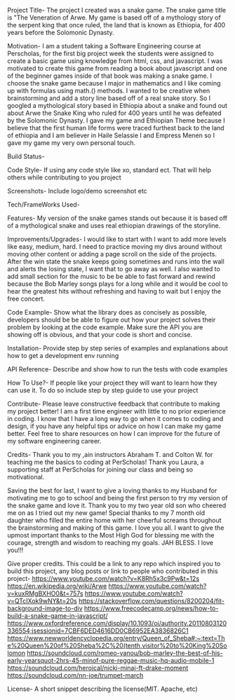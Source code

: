 Project Title-
The project I created was a snake game. The snake game title is "The Veneration of Arwe. My game is based off of a mythology story of the serpent king that once ruled, the land that is known as Ethiopia, for 400 years before the Solomonic Dynasty.

Motivation-
I am a student taking a Software Engineering course at Perscholas, for the first big project week the students were assigned to create a basic game using knowledge from html, css, and javascript. I was motivated to create this game from reading a book about javascript and one of the beginner games inside of that book was making a snake game. I choose the snake game because I major in mathematics and I like coming up with formulas using math.() methods. I wanted to be creative when brainstorming and add a story line based off of a real snake story. So I googled a mythological story based in Ethiopia about a snake and found out about Arwe the Snake King who ruled for 400 years until he was defeated by the Solomonic Dynasty. I gave my game and Ethiopian Theme because I believe that the first human life forms were traced furthest back to the land of ethiopia and I am believer in Haile Selassie I and Empress Menen so I gave my game my very own personal touch.

Build Status-

Code Style-
If using any code style like xo, standard ect. That will help others while contributing to you project

Screenshots-
Include logo/demo screenshot etc

Tech/FrameWorks Used-

Features-
My version of the snake games stands out because it is based off of a mythological snake and uses real ethiopian drawings of the storyline. 

Improvements/Upgrades-
I would like to start with I want to add more levels like easy, medium, hard. I need to practice moving my divs around without moving other content or adding a page scroll on the side of the projects. After the win state the snake keeps going sometimes and runs into the wall and alerts the losing state, I want that to go away as well. I also wanted to add small section for the music to be be able to fast forward and rewind because the Bob Marley songs plays for a long while and it would be cool to hear the greatest hits without refreshing and having to wait but I enjoy the free concert.

Code Example-
Show what the library does as concisely as possible, developers should be be able to figure out how your project solves their problem by looking at the code example. Make sure the API you are showing off is obvious, and that your code is short and concise.

Installation-
Provide step by step series of examples and explanations about how to get a development env running

API Reference-
Describe and show how to run the tests with code examples

How To Use?-
If people like your project they will want to learn how they can use it. To do so include step by step guide to use your project

Contribute-
Please leave constructive feedback that contribute to making my project better! I am a first time engineer with little to no prior experience in coding. I know that I have a long way to go when it comes to coding and design, if you have any helpful tips or advice on how I can make my game better. Feel free to share resources on how I can improve for the future of my software engineering career.

Credits-
Thank you to my ,ain instructors Abraham T. and Colton W. for teaching me the basics to coding at PerScholas! Thank you Laura, a supporting staff at PerScholas for joining our class and being so motivational.

Saving the best for last, I want to give a loving thanks to my Husband for motivating me to go to school and being the first person to try my version of the snake game and love it. Thank you to my two year old son who cheered me on as I tried out my new game! Special thanks to my 7 month old daughter who filled the entire home with her cheerful screams throughout the brainstorming and making of this game. I love you all. I want to give the upmost important thanks to the Most High God for blessing me with the courage, strength and wisdom to reaching my goals. JAH BLESS. I love you!!!

Give proper credits. This could be a link to any repo which inspired you to build this project, any blog posts or link to people who contributed in this project-
https://www.youtube.com/watch?v=K8Rh5x3c9Pw&t=12s
https://en.wikipedia.org/wiki/Arwe
https://www.youtube.com/watch?v=kuxRMgBXHO0&t=757s
https://www.youtube.com/watch?v=QTcIXok9wNY&t=20s
https://stackoverflow.com/questions/8200204/fit-background-image-to-div
https://www.freecodecamp.org/news/how-to-build-a-snake-game-in-javascript/
https://www.oxfordreference.com/display/10.1093/oi/authority.20110803120336554;jsessionid=7CBF6DED4616DD0CB6952EA3836826C1
https://www.newworldencyclopedia.org/entry/Queen_of_Sheba#:~:text=The%20Queen%20of%20Sheba%2C%20(tenth,visitor%20to%20King%20Solomon
https://soundcloud.com/romeo-yanou/bob-marley-the-best-of-his-early-yearsquot-2hrs-45-minof-pure-reggae-music-hq-audio-mobile-1
https://soundcloud.com/heroical/nicki-minaj-ft-drake-moment
https://soundcloud.com/nn-joe/trumpet-march


License-
A short snippet describing the license(MIT. Apache, etc)